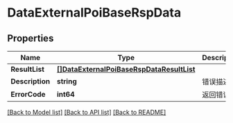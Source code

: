 # DataExternalPoiBaseRspData

## Properties

Name | Type | Description | Notes
------------ | ------------- | ------------- | -------------
**ResultList** | [**[]DataExternalPoiBaseRspDataResultList**](DataExternalPoiBaseRsp_data_result_list.md) |  | [optional] 
**Description** | **string** | 错误描述 | [optional] 
**ErrorCode** | **int64** | 返回错误码 | [optional] 

[[Back to Model list]](../README.md#documentation-for-models) [[Back to API list]](../README.md#documentation-for-api-endpoints) [[Back to README]](../README.md)


